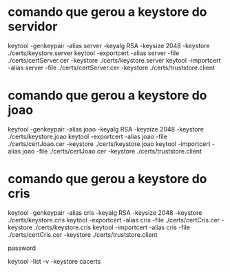 # comando que gerou a keystore do servidor
keytool -genkeypair -alias server -keyalg RSA -keysize 2048 -keystore ./certs/keystore.server
keytool -exportcert -alias server -file ./certs/certServer.cer -keystore ./certs/keystore.server
keytool -importcert -alias server -file ./certs/certServer.cer -keystore ./certs/truststore.client

# comando que gerou a keystore do joao
keytool -genkeypair -alias joao -keyalg RSA -keysize 2048 -keystore ./certs/keystore.joao
keytool -exportcert -alias joao -file ./certs/certJoao.cer -keystore ./certs/keystore.joao
keytool -importcert -alias joao -file ./certs/certJoao.cer -keystore ./certs/truststore.client

# comando que gerou a keystore do cris
keytool -genkeypair -alias cris -keyalg RSA -keysize 2048 -keystore ./certs/keystore.cris
keytool -exportcert -alias cris -file ./certs/certCris.cer -keystore ./certs/keystore.cris
keytool -importcert -alias cris -file ./certs/certCris.cer -keystore ./certs/truststore.client

password

keytool -list -v -keystore cacerts
